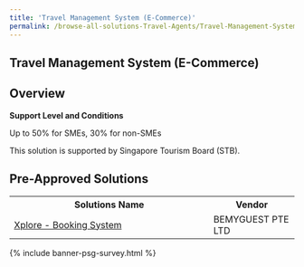 ```yaml
---
title: 'Travel Management System (E-Commerce)'
permalink: /browse-all-solutions-Travel-Agents/Travel-Management-System--E-Commerce-
---
```


## Travel Management System (E-Commerce)
## Overview

**Support Level and Conditions**

Up to 50% for SMEs, 30% for non-SMEs

This solution is supported by Singapore Tourism Board (STB).

## Pre-Approved Solutions

<table>
<tr>
<th style='width: auto;'><b>Solutions Name</b></th>
<th style='width: 30%;'><b>Vendor</b></th>
</tr>
<tr>
<td><a href='/productivity-solutions-grant/solutionrepo/solution138' target='_blank'>Xplore - Booking System</a><br></td>
<td>BEMYGUEST PTE LTD</td>
</tr>
</table>

{% include banner-psg-survey.html %}
